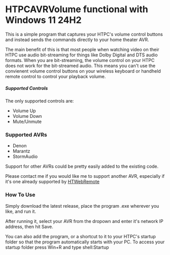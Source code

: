 # HTPCAVRVolume functional with Windows 11 24H2

This is a simple program that captures your HTPC's volume control buttons and instead sends the commands directly to your
home theater AVR.

The main benefit of this is that most people when watching video on their HTPC use audio bit-streaming for things like
Dolby Digital and DTS audio formats.  When you are bit-streaming, the volume control on your HTPC does not work for the
bit-streamed audio.  This means you can't use the convienent volume control buttons on your wireless keyboard or
handheld remote control to control your playback volume.

##### Supported Controls

The only supported controls are:

* Volume Up
* Volume Down
* Mute/Unmute

### Supported AVRs

* Denon
* Marantz
* StormAudio

Support for other AVRs could be pretty easily added to the existing code.

Please contact me if you would like me to support another AVR, especially if it's one already supported by [HTWebRemote](https://github.com/nicko88/HTWebRemote)

### How To Use

Simply download the latest release, place the program .exe wherever you like, and run it.

After running it, select your AVR from the dropown and enter it's network IP address, then hit Save.

You can also add the program, or a shortcut to it to your HTPC's startup folder so that the program automatically starts with your PC.
To access your startup folder press Win+R and type shell:Startup

